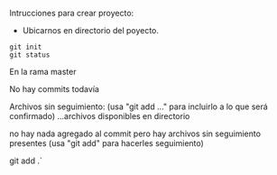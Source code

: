 Intrucciones para crear proyecto:

* Ubicarnos en directorio del poyecto.  

`git init`  
`git status`  

En la rama master

No hay commits todavía

Archivos sin seguimiento:
  (usa "git add <archivo>..." para incluirlo a lo que será confirmado)
...archivos disponibles en directorio

no hay nada agregado al commit pero hay archivos sin seguimiento presentes (usa "git add" para hacerles seguimiento)
    
git add .`
